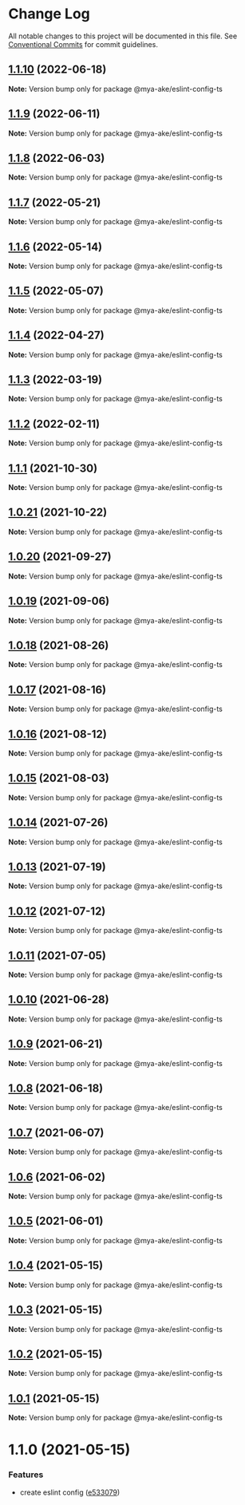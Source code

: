 # Change Log

All notable changes to this project will be documented in this file.
See [Conventional Commits](https://conventionalcommits.org) for commit guidelines.

## [1.1.10](https://github.com/mya-ake/shared/compare/@mya-ake/eslint-config-ts@1.1.9...@mya-ake/eslint-config-ts@1.1.10) (2022-06-18)

**Note:** Version bump only for package @mya-ake/eslint-config-ts

## [1.1.9](https://github.com/mya-ake/shared/compare/@mya-ake/eslint-config-ts@1.1.8...@mya-ake/eslint-config-ts@1.1.9) (2022-06-11)

**Note:** Version bump only for package @mya-ake/eslint-config-ts

## [1.1.8](https://github.com/mya-ake/shared/compare/@mya-ake/eslint-config-ts@1.1.7...@mya-ake/eslint-config-ts@1.1.8) (2022-06-03)

**Note:** Version bump only for package @mya-ake/eslint-config-ts

## [1.1.7](https://github.com/mya-ake/shared/compare/@mya-ake/eslint-config-ts@1.1.6...@mya-ake/eslint-config-ts@1.1.7) (2022-05-21)

**Note:** Version bump only for package @mya-ake/eslint-config-ts

## [1.1.6](https://github.com/mya-ake/shared/compare/@mya-ake/eslint-config-ts@1.1.5...@mya-ake/eslint-config-ts@1.1.6) (2022-05-14)

**Note:** Version bump only for package @mya-ake/eslint-config-ts

## [1.1.5](https://github.com/mya-ake/shared/compare/@mya-ake/eslint-config-ts@1.1.4...@mya-ake/eslint-config-ts@1.1.5) (2022-05-07)

**Note:** Version bump only for package @mya-ake/eslint-config-ts

## [1.1.4](https://github.com/mya-ake/shared/compare/@mya-ake/eslint-config-ts@1.1.3...@mya-ake/eslint-config-ts@1.1.4) (2022-04-27)

**Note:** Version bump only for package @mya-ake/eslint-config-ts

## [1.1.3](https://github.com/mya-ake/shared/compare/@mya-ake/eslint-config-ts@1.1.2...@mya-ake/eslint-config-ts@1.1.3) (2022-03-19)

**Note:** Version bump only for package @mya-ake/eslint-config-ts

## [1.1.2](https://github.com/mya-ake/shared/compare/@mya-ake/eslint-config-ts@1.1.1...@mya-ake/eslint-config-ts@1.1.2) (2022-02-11)

**Note:** Version bump only for package @mya-ake/eslint-config-ts

## [1.1.1](https://github.com/mya-ake/shared/compare/@mya-ake/eslint-config-ts@1.0.21...@mya-ake/eslint-config-ts@1.1.1) (2021-10-30)

**Note:** Version bump only for package @mya-ake/eslint-config-ts

## [1.0.21](https://github.com/mya-ake/shared/compare/@mya-ake/eslint-config-ts@1.0.20...@mya-ake/eslint-config-ts@1.0.21) (2021-10-22)

**Note:** Version bump only for package @mya-ake/eslint-config-ts

## [1.0.20](https://github.com/mya-ake/shared/compare/@mya-ake/eslint-config-ts@1.0.19...@mya-ake/eslint-config-ts@1.0.20) (2021-09-27)

**Note:** Version bump only for package @mya-ake/eslint-config-ts

## [1.0.19](https://github.com/mya-ake/shared/compare/@mya-ake/eslint-config-ts@1.0.18...@mya-ake/eslint-config-ts@1.0.19) (2021-09-06)

**Note:** Version bump only for package @mya-ake/eslint-config-ts

## [1.0.18](https://github.com/mya-ake/shared/compare/@mya-ake/eslint-config-ts@1.0.17...@mya-ake/eslint-config-ts@1.0.18) (2021-08-26)

**Note:** Version bump only for package @mya-ake/eslint-config-ts

## [1.0.17](https://github.com/mya-ake/shared/compare/@mya-ake/eslint-config-ts@1.0.16...@mya-ake/eslint-config-ts@1.0.17) (2021-08-16)

**Note:** Version bump only for package @mya-ake/eslint-config-ts

## [1.0.16](https://github.com/mya-ake/shared/compare/@mya-ake/eslint-config-ts@1.0.15...@mya-ake/eslint-config-ts@1.0.16) (2021-08-12)

**Note:** Version bump only for package @mya-ake/eslint-config-ts

## [1.0.15](https://github.com/mya-ake/shared/compare/@mya-ake/eslint-config-ts@1.0.14...@mya-ake/eslint-config-ts@1.0.15) (2021-08-03)

**Note:** Version bump only for package @mya-ake/eslint-config-ts

## [1.0.14](https://github.com/mya-ake/shared/compare/@mya-ake/eslint-config-ts@1.0.13...@mya-ake/eslint-config-ts@1.0.14) (2021-07-26)

**Note:** Version bump only for package @mya-ake/eslint-config-ts

## [1.0.13](https://github.com/mya-ake/shared/compare/@mya-ake/eslint-config-ts@1.0.12...@mya-ake/eslint-config-ts@1.0.13) (2021-07-19)

**Note:** Version bump only for package @mya-ake/eslint-config-ts

## [1.0.12](https://github.com/mya-ake/shared/compare/@mya-ake/eslint-config-ts@1.0.11...@mya-ake/eslint-config-ts@1.0.12) (2021-07-12)

**Note:** Version bump only for package @mya-ake/eslint-config-ts

## [1.0.11](https://github.com/mya-ake/shared/compare/@mya-ake/eslint-config-ts@1.0.10...@mya-ake/eslint-config-ts@1.0.11) (2021-07-05)

**Note:** Version bump only for package @mya-ake/eslint-config-ts

## [1.0.10](https://github.com/mya-ake/shared/compare/@mya-ake/eslint-config-ts@1.0.9...@mya-ake/eslint-config-ts@1.0.10) (2021-06-28)

**Note:** Version bump only for package @mya-ake/eslint-config-ts

## [1.0.9](https://github.com/mya-ake/shared/compare/@mya-ake/eslint-config-ts@1.0.8...@mya-ake/eslint-config-ts@1.0.9) (2021-06-21)

**Note:** Version bump only for package @mya-ake/eslint-config-ts

## [1.0.8](https://github.com/mya-ake/shared/compare/@mya-ake/eslint-config-ts@1.0.7...@mya-ake/eslint-config-ts@1.0.8) (2021-06-18)

**Note:** Version bump only for package @mya-ake/eslint-config-ts

## [1.0.7](https://github.com/mya-ake/shared/compare/@mya-ake/eslint-config-ts@1.0.6...@mya-ake/eslint-config-ts@1.0.7) (2021-06-07)

**Note:** Version bump only for package @mya-ake/eslint-config-ts

## [1.0.6](https://github.com/mya-ake/shared/compare/@mya-ake/eslint-config-ts@1.0.5...@mya-ake/eslint-config-ts@1.0.6) (2021-06-02)

**Note:** Version bump only for package @mya-ake/eslint-config-ts

## [1.0.5](https://github.com/mya-ake/shared/compare/@mya-ake/eslint-config-ts@1.0.4...@mya-ake/eslint-config-ts@1.0.5) (2021-06-01)

**Note:** Version bump only for package @mya-ake/eslint-config-ts

## [1.0.4](https://github.com/mya-ake/shared/compare/@mya-ake/eslint-config-ts@1.0.3...@mya-ake/eslint-config-ts@1.0.4) (2021-05-15)

**Note:** Version bump only for package @mya-ake/eslint-config-ts

## [1.0.3](https://github.com/mya-ake/shared/compare/@mya-ake/eslint-config-ts@1.0.2...@mya-ake/eslint-config-ts@1.0.3) (2021-05-15)

**Note:** Version bump only for package @mya-ake/eslint-config-ts

## [1.0.2](https://github.com/mya-ake/shared/compare/@mya-ake/eslint-config-ts@1.0.1...@mya-ake/eslint-config-ts@1.0.2) (2021-05-15)

**Note:** Version bump only for package @mya-ake/eslint-config-ts

## [1.0.1](https://github.com/mya-ake/shared/compare/@mya-ake/eslint-config-ts@1.1.0...@mya-ake/eslint-config-ts@1.0.1) (2021-05-15)

**Note:** Version bump only for package @mya-ake/eslint-config-ts

# 1.1.0 (2021-05-15)

### Features

- create eslint config ([e533079](https://github.com/mya-ake/shared/commit/e53307987fc4f42093512417e2e707e1cee74a1d))

